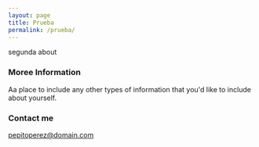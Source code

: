 ```yaml
---
layout: page
title: Prueba
permalink: /prueba/
---
```


segunda about

### Moree Information

Aa place to include any other types of information that you'd like to include about yourself.

### Contact me

[pepitoperez@domain.com](mailto:pepitoperez@domain.com)
